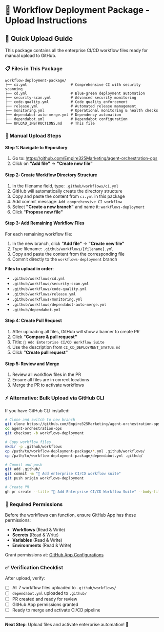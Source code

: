 # 📁 Workflow Deployment Package - Upload Instructions

## 🚀 Quick Upload Guide

This package contains all the enterprise CI/CD workflow files ready for manual upload to GitHub.

### 📋 Files in This Package

```
workflow-deployment-package/
├── ci.yml                    # Comprehensive CI with security scanning
├── cd.yml                    # Blue-green deployment automation  
├── security-scan.yml         # Advanced security monitoring
├── code-quality.yml          # Code quality enforcement
├── release.yml               # Automated release management
├── monitoring.yml            # Operational monitoring & health checks
├── dependabot-auto-merge.yml # Dependency automation
├── dependabot.yml            # Dependabot configuration
└── UPLOAD_INSTRUCTIONS.md    # This file
```

### 🔧 Manual Upload Steps

#### Step 1: Navigate to Repository
1. Go to: https://github.com/Empire325Marketing/agent-orchestration-ops
2. Click on **"Add file"** → **"Create new file"**

#### Step 2: Create Workflow Directory Structure
1. In the filename field, type: `.github/workflows/ci.yml`
2. GitHub will automatically create the directory structure
3. Copy and paste the content from `ci.yml` in this package
4. Add commit message: `Add comprehensive CI workflow`
5. Select **"Create a new branch"** and name it: `workflows-deployment`
6. Click **"Propose new file"**

#### Step 3: Add Remaining Workflow Files
For each remaining workflow file:
1. In the new branch, click **"Add file"** → **"Create new file"**
2. Type filename: `.github/workflows/[filename].yml`
3. Copy and paste the content from the corresponding file
4. Commit directly to the `workflows-deployment` branch

**Files to upload in order**:
- `.github/workflows/cd.yml`
- `.github/workflows/security-scan.yml`
- `.github/workflows/code-quality.yml`
- `.github/workflows/release.yml`
- `.github/workflows/monitoring.yml`
- `.github/workflows/dependabot-auto-merge.yml`
- `.github/dependabot.yml`

#### Step 4: Create Pull Request
1. After uploading all files, GitHub will show a banner to create PR
2. Click **"Compare & pull request"**
3. Title: `🚀 Add Enterprise CI/CD Workflow Suite`
4. Use the description from `CI_CD_DEPLOYMENT_STATUS.md`
5. Click **"Create pull request"**

#### Step 5: Review and Merge
1. Review all workflow files in the PR
2. Ensure all files are in correct locations
3. Merge the PR to activate workflows

### ⚡ Alternative: Bulk Upload via GitHub CLI

If you have GitHub CLI installed:

```bash
# Clone and switch to new branch
git clone https://github.com/Empire325Marketing/agent-orchestration-ops.git
cd agent-orchestration-ops
git checkout -b workflows-deployment

# Copy workflow files
mkdir -p .github/workflows
cp /path/to/workflow-deployment-package/*.yml .github/workflows/
cp /path/to/workflow-deployment-package/dependabot.yml .github/

# Commit and push
git add .github/
git commit -m "🚀 Add enterprise CI/CD workflow suite"
git push origin workflows-deployment

# Create PR
gh pr create --title "🚀 Add Enterprise CI/CD Workflow Suite" --body-file CI_CD_DEPLOYMENT_STATUS.md
```

### 🔐 Required Permissions

Before the workflows can function, ensure GitHub App has these permissions:
- **Workflows** (Read & Write)
- **Secrets** (Read & Write)  
- **Variables** (Read & Write)
- **Environments** (Read & Write)

Grant permissions at: [GitHub App Configurations](https://github.com/apps/abacusai/installations/select_target)

### ✅ Verification Checklist

After upload, verify:
- [ ] All 7 workflow files uploaded to `.github/workflows/`
- [ ] `dependabot.yml` uploaded to `.github/`
- [ ] PR created and ready for review
- [ ] GitHub App permissions granted
- [ ] Ready to merge and activate CI/CD pipeline

---

**Next Step**: Upload files and activate enterprise automation! 🚀
